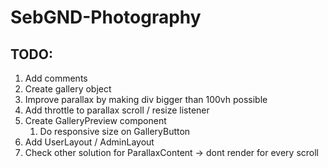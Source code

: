 # SebGND-Photography

## TODO:
1. Add comments
1. Create gallery object
1. Improve parallax by making div bigger than 100vh possible
1. Add throttle to parallax scroll / resize listener
1. Create GalleryPreview component
    1. Do responsive size on GalleryButton
1. Add UserLayout / AdminLayout
1. Check other solution for ParallaxContent -> dont render for every scroll
